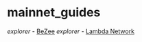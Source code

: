 # mainnet_guides
*explorer* - [BeZee](https://explorer.thesilverfox.pro/beezee/staking/bzevaloper1gql0uq5lsx5phh4jghucu8n0x82y5882ypgj9m)
*explorer* - [Lambda Network](https://explorer.nodestake.top/lambda/staking/lambvaloper1xmuhqu8ayffx6jyg6sa3lqv6ldz3v7c2lgxgl7)
